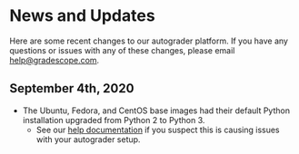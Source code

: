 # News and Updates

Here are some recent changes to our autograder platform. If you have any questions or issues with any of these changes, please email [help@gradescope.com](mailto:help@gradescope.com).

## September 4th, 2020

- The Ubuntu, Fedora, and CentOS base images had their default Python installation upgraded from Python 2 to Python 3.
	- See our [help documentation](../python3_issues/) if you suspect this is causing issues with your autograder setup.
